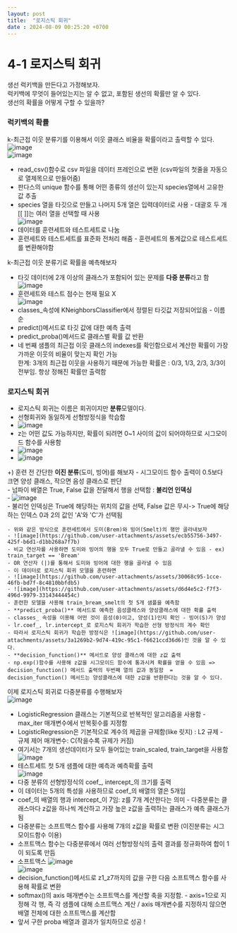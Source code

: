 ```yaml
---
layout: post
title:  "로지스틱 회귀"
date : 2024-08-09 00:25:20 +0700
---
```

# 4-1 로지스틱 회귀     
생선 럭키백을 만든다고 가정해보자.      
럭키백에 무엇이 들어있는지는 알 수 없고, 포함된 생선의 확률만 알 수 있다.      
생선의 확률을 어떻게 구할 수 있을까?     

### 럭키백의 확률
k-최근접 이웃 분류기를 이용해서 이웃 클래스 비율을 확률이라고 출력할 수 있다.     
![image](https://github.com/user-attachments/assets/7e64b8df-df30-443c-bb94-530bd6ddc9d1)     
![image](https://github.com/user-attachments/assets/3d6e6d49-e902-4d5d-8450-9f73dca0d5ee)     
- read_csv()함수로 csv 파일을 데이터 프레인으로 변환 (csv파일의 첫줄을 자동으로 열제목으로 만들어줌)     
- 판다스의 unique 함수를 통해 어떤 종류의 생선이 있는지 species열에서 고유한 값 추출     
- species 열을 타깃으로 만들고 나머지 5개 열은 입력데이터로 사용 - 대괄호 두 개 [[ ]]는 여러 열을 선택할 때 사용     
![image](https://github.com/user-attachments/assets/d4f63097-2748-416c-8503-20e49d6dfa48)     
- 데이터를 훈련세트와 테스트세트로 나눔     
- 훈련세트와 테스트세트를 표준화 전처리 해줌 - 훈련세트의 통계값으로 테스트세트를 변환해야함     

k-최근접 이웃 분류기로 확률을 예측해보자     
- 타깃 데이터에 2개 이상의 클래스가 포함되어 있는 문제를 **다중 분류**라고 함     
![image](https://github.com/user-attachments/assets/f342cdab-a261-4dbf-82f7-7543dbdd6326)     
- 훈련세트와 테스트 점수는 현재 필요 X     
![image](https://github.com/user-attachments/assets/fb69694e-4b38-45ca-a0ca-03f13b79051f)     
- classes_속성에 KNeighborsClassifier에서 정렬된 타깃값 저장되어있음 - 이름순     
- predict()메서드로 타깃 값에 대한 예측 출력     
- predict_proba()메서드로 클래스별 확률 값 반환     
- 네 번째 샘플의 최근접 이웃 클래스의 indexes를 확인함으로서 계산한 확률이 가장 가까운 이웃의 비율이 맞는지 확인 가능     
한계: 3개의 최근접 이웃을 사용하기 때문에 가능한 확률은 : 0/3, 1/3, 2/3, 3/3이 전부임. 항상 정해진 확률만 출력함     

### 로지스틱 회귀     
- 로지스틱 회귀는 이름은 회귀이지만 **분류**모델이다.     
- 선형회귀와 동일하게 선형방정식을 학습함    
- ![image](https://github.com/user-attachments/assets/617f93d7-0f24-436e-8033-391fcd542640)     
- z는 어떤 값도 가능하지만, 확률이 되려면 0~1 사이의 값이 되어야하므로 시그모이드 함수를 사용함     
-  ![image](https://github.com/user-attachments/assets/75f74c74-a6d0-496d-846f-6d7fc26ff47c)     
-  ![image](https://github.com/user-attachments/assets/62b8f5aa-0e66-4504-ac09-b664d00859e4)
          
  +) 훈련 전 간단한 **이진 분류**(도미, 빙어)를 해보자 - 시그모이드 함수 출력이 0.5보다 크면 양성 클래스, 작으면 음성 클래스로 판단     
    - 넘파이 배열은 True, False 값을 전달해서 행을 선택함 : **불리언 인덱싱**     
    - ![image](https://github.com/user-attachments/assets/206c589a-143d-46d4-ae3f-aeecee588081)     
    - 불리언 인덱싱은 True에 해당하는 위치의 값을 선택, False 값은 무시-> True에 해당하는 인덱스 0과 2의 값인 'A'와 'C'가 선택됨     
    
    - 위와 같은 방식으로 훈련세트에서 도미(Brem)와 빙어(Smelt)의 행만 골라내보자     
    - ![image](https://github.com/user-attachments/assets/ecb55756-3497-425f-b6d1-d1bb268a7f7b)     
    - 비교 연산자를 사용하면 도미와 빙어의 행을 모두 True로 만들고 골라낼 수 있음 - ex) train_target == 'Bream'     
    - OR 연산자 (|)를 통해서 도미와 빙어에 대한 행을 골라낼 수 있음     
    - 이 데이터로 로지스틱 회귀 모델을 훈련하면     
    - ![image](https://github.com/user-attachments/assets/30068c95-1cce-46fb-bd7f-8c4810bbfdb5)     
    - ![image](https://github.com/user-attachments/assets/d6d4e5c2-f7f3-496d-9979-33143444454c)     
    - 훈련한 모델을 사용해 train_bream_smelt의 첫 5개 샘플을 예측함     
    - **predict_proba()** 메서드로 예측한 음성클래스와 양성클래스에 대한 확률 출력     
    - classes_ 속성을 이용해 어떤 것이 음성(0)이고, 양성(1)인지 확인 - 빙어(S)가 양성     
    - lr.coef_, lr.intercept_로 로지스틱 회귀가 학습한 선형 방정식의 계수 확인     
    - 따라서 로지스틱 회귀가 학습한 방정식은 ![image](https://github.com/user-attachments/assets/3a1269b2-9d74-419c-95c1-f6621ccd36d6)인 것을 알 수 있다.     
    - **decision_function()** 메서드로 양성 클래스에 대한 z값 출력     
    - np.exp()함수를 사용해 z값을 시그모이드 함수에 통과시켜 확률을 얻을 수 있음 => decision_function() 메서드 출력의 두번째 열의 값과 동일함  = decision_function() 메서드는 양성클래스에 대한 z값을 반환한다는 것을 알 수 있다.      


이제 로지스틱 회귀로 다중분류를 수행해보자     
![image](https://github.com/user-attachments/assets/2ca1b690-a1b3-40fa-bfb6-61677c7def98)     
- LogisticRegression 클래스는 기본적으로 반복적인 알고리즘을 사용함 - max_iter 매개변수에서 반복횟수를 지정함     
- LogisticRegression은 기본적으로 계수의 제곱을 규제함(like 릿지) : L2 규제 - 규제 제어 매개변수: C(작을수록 규제가 커짐)     
- 여기서는 7개의 생선데이터가 모두 들어있는 train_scaled, train_target을 사용함     
![image](https://github.com/user-attachments/assets/123e991a-87ed-463d-ba25-8f0f5e312909)     
- 테스트세트 첫 5개 샘플에 대한 예측과 예측확률 출력     
![image](https://github.com/user-attachments/assets/981b9644-d768-4ba8-b89b-363fe766f94a)     
- 다중 분류의 선형방정식의 coef_, intercept_의 크기를 출력     
- 이 데이터는 5개의 특성을 사용하므로 coef_의 배열의 열은 5개임     
- coef_의 배열의 행과 intercept_이 7임: z를 7개 계산한다는 의미 - 다중분류는 클래스마다 z값을 하나씩 계산하고 가장 높은 z값을 출력하는 클래스가 예측 클래스가 됨     
- 다중분류는 소프트맥스 함수를 사용해 7개의 z값을 확률로 변환 (이진분류는 시그모이드함수 이용)     
- 소프트맥스 함수는 다중분류에서 여러 선형방정식의 출력 결과를 정규화하여 합이 1이 되도록 만듬     
- 소프트맥스 ![image](https://github.com/user-attachments/assets/917393b0-2b75-4564-8056-07896d1c687d)     
![image](https://github.com/user-attachments/assets/b3c13370-090e-4b49-85ae-d1ab68b0b78c)          
- decision_function()메서드로 z1_z7까지의 값을 구한 다음 소프트맥스 함수를 사용해 확률로 변환     
- softmax()의 axis 매개변수는 소프트맥스를 계산할 축을 지정함. - axis=1으로 지정해 각 행, 즉 각 샘플에 대해 소프트맥스 계산 / axis 매개변수를 지정하지 않으면 배열 전체에 대한 소프트맥스를 계산함     
- 앞서 구한 proba 배열과 결과가 일치하므로 성공 !     









